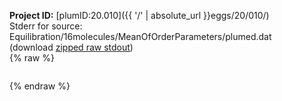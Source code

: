 **Project ID:** [plumID:20.010]({{ '/' | absolute_url }}eggs/20/010/)  
Stderr for source:  Equilibration/16molecules/MeanOfOrderParameters/plumed.dat   
(download [zipped raw stdout](plumed.dat.plumed_master.stdout.txt.zip))  
{% raw %}
<pre>
</pre>
{% endraw %}
